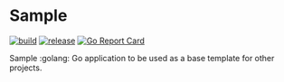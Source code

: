 # Sample

[![build](https://github.com/grdl/sample/workflows/build/badge.svg)](https://github.com/grdl/sample/actions/workflows/build.yml)
[![release](https://github.com/grdl/sample/workflows/release/badge.svg)](https://github.com/grdl/sample/actions/workflows/release.yml)
[![Go Report Card](https://goreportcard.com/badge/github.com/grdl/sample)](https://goreportcard.com/report/github.com/grdl/sample)

Sample :golang: Go application to be used as a base template for other projects.